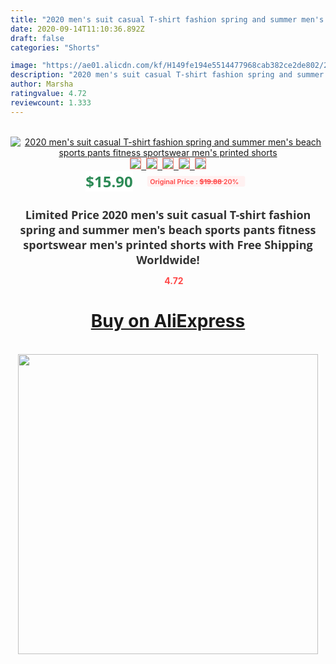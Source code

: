 ```yaml
---
title: "2020 men's suit casual T-shirt fashion spring and summer men's beach sports pants fitness sportswear men's printed shorts"
date: 2020-09-14T11:10:36.892Z
draft: false
categories: "Shorts"

image: "https://ae01.alicdn.com/kf/H149fe194e5514477968cab382ce2de802/2020-men-s-suit-casual-T-shirt-fashion-spring-and-summer-men-s-beach-sports-pants.jpg"
description: "2020 men's suit casual T-shirt fashion spring and summer men's beach sports pants fitness sportswear men's printed shorts"
author: Marsha
ratingvalue: 4.72
reviewcount: 1.333
---
```

<br>
<div style="text-align: center;">
<a href="https://s.click.aliexpress.com/e/_9jJ0k5" target="_blank" rel="nofollow noopener noreferrer"><img alt="2020 men's suit casual T-shirt fashion spring and summer men's beach sports pants fitness sportswear men's printed shorts" class="magnifier-image" src="https://ae01.alicdn.com/kf/H149fe194e5514477968cab382ce2de802/2020-men-s-suit-casual-T-shirt-fashion-spring-and-summer-men-s-beach-sports-pants.jpg_640x640.jpg">
<br>
<img style="border:1px solid salmon" src="https://ae01.alicdn.com/kf/H149fe194e5514477968cab382ce2de802/2020-men-s-suit-casual-T-shirt-fashion-spring-and-summer-men-s-beach-sports-pants.jpg_120x120.jpg">&nbsp;&nbsp;<img style="border:1px solid salmon" src="https://ae01.alicdn.com/kf/H6a6d64036fce47438d02ac9ba83747a6y/2020-men-s-suit-casual-T-shirt-fashion-spring-and-summer-men-s-beach-sports-pants.jpg_120x120.jpg">&nbsp;&nbsp;<img style="border:1px solid salmon" src="https://ae01.alicdn.com/kf/H27df83585d344116a110aa3ff77d25d9r/2020-men-s-suit-casual-T-shirt-fashion-spring-and-summer-men-s-beach-sports-pants.jpg_120x120.jpg">&nbsp;&nbsp;<img style="border:1px solid salmon" src="https://ae01.alicdn.com/kf/H7012a081f5c247f39ffca752f0d1786fx/2020-men-s-suit-casual-T-shirt-fashion-spring-and-summer-men-s-beach-sports-pants.jpg_120x120.jpg">&nbsp;&nbsp;<img style="border:1px solid salmon" src="https://ae01.alicdn.com/kf/Hb343dc1e3dbb4455b6bc697753fa7fc87/2020-men-s-suit-casual-T-shirt-fashion-spring-and-summer-men-s-beach-sports-pants.jpg_120x120.jpg"></a></div><br0>
<div style="text-align: center;"><span style="background-color: white; border: 0px; box-sizing: border-box; color: seagreen; display: inline-block; font-family: &quot;open sans&quot; , &quot;arial&quot; , &quot;helvetica&quot; , sans-serif , &quot;heiti&quot;; font-size: 24px; font-stretch: inherit; font-weight: 700; line-height: inherit; margin: 0px 10px 0px 0px; padding: 0px; vertical-align: middle;">$15.90 </span>
<span style="background: rgb(255 , 241 , 241); border-radius: 3px; border: 0px; box-sizing: border-box; color: #ff4747; display: inline-block; font-family: inherit; font-size: 12px; font-stretch: inherit; font-style: inherit; font-variant: inherit; font-weight: 600; line-height: inherit; margin: 0px; padding: 2px 5px; transform: scale(0.9); vertical-align: middle;">Original Price : <b style="text-decoration: line-through;">$19.88 </b> 20%&nbsp;&nbsp;</span></div>
<h1 style="color: #333333; display: inline-block; font-family: &quot;open sans&quot; , &quot;arial&quot; , &quot;helvetica&quot; , sans-serif , &quot;heiti&quot;; font-size: 18px; font-stretch: inherit; font-weight: 700; text-align: center;">Limited Price 2020 men's suit casual T-shirt fashion spring and summer men's beach sports pants fitness sportswear men's printed shorts with Free Shipping Worldwide!</h1>
<div style="color: #ff4747; text-align: center;">
<img src="https://4.bp.blogspot.com/-M0ZcTcb-5uY/XleCXlxnR4I/AAAAAAAAAEc/OrjgMkXV1oMQFaCRZj5HQwOCBcu3w1FegCPcBGAYYCw/s1600/star.png" style="height: 15px;">&nbsp;<b>4.72</b></div>
<div class="button_cont" align="center"><a class="buynow_a" href="https://s.click.aliexpress.com/e/_9jJ0k5" target="_blank" rel="nofollow noopener noreferrer"><H1>Buy on AliExpress</H1></a></div><br>
<div class="separator" style="clear: both; text-align: center;">
<img src="https://lh3.googleusercontent.com/-pTy5HemUv9M/XlePHvY0dAI/AAAAAAAAAE4/0nX5iRUoIWY8eMW9Dpxeirr157OZliDIgCLcBGAsYHQ/s1600/badge.gif" width="480">
</div>
